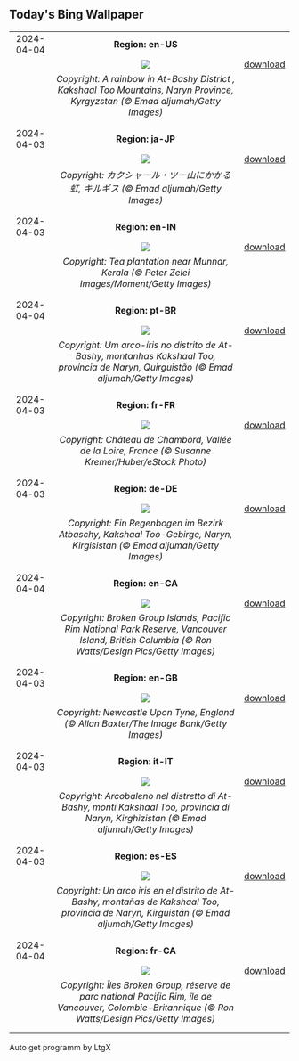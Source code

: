 ## Today's Bing Wallpaper
|      |      |      |
| :----: | :----: | :----: |
|2024-04-04|**Region: en-US**||
||![](https://www.bing.com/th?id=OHR.KyrgyzstanRainbow_EN-US3266651913_UHD.jpg&pid=hp&w=1152&h=648&rs=1&c=4)| [download](https://www.bing.com/th?id=OHR.KyrgyzstanRainbow_EN-US3266651913_UHD.jpg)|
||*Copyright: A rainbow in At-Bashy District  , Kakshaal Too Mountains, Naryn Province, Kyrgyzstan (© Emad aljumah/Getty Images)*
||
|||
|2024-04-03|**Region: ja-JP**||
||![](https://www.bing.com/th?id=OHR.KyrgyzstanRainbow_JA-JP6458656191_UHD.jpg&pid=hp&w=1152&h=648&rs=1&c=4)| [download](https://www.bing.com/th?id=OHR.KyrgyzstanRainbow_JA-JP6458656191_UHD.jpg)|
||*Copyright: カクシャール・ツー山にかかる虹, キルギス (© Emad aljumah/Getty Images)*
||
|||
|2024-04-03|**Region: en-IN**||
||![](https://www.bing.com/th?id=OHR.TeaPlantation_EN-IN7563100977_UHD.jpg&pid=hp&w=1152&h=648&rs=1&c=4)| [download](https://www.bing.com/th?id=OHR.TeaPlantation_EN-IN7563100977_UHD.jpg)|
||*Copyright: Tea plantation near Munnar, Kerala (© Peter Zelei Images/Moment/Getty Images)*
||
|||
|2024-04-04|**Region: pt-BR**||
||![](https://www.bing.com/th?id=OHR.KyrgyzstanRainbow_PT-BR1032098140_UHD.jpg&pid=hp&w=1152&h=648&rs=1&c=4)| [download](https://www.bing.com/th?id=OHR.KyrgyzstanRainbow_PT-BR1032098140_UHD.jpg)|
||*Copyright: Um arco-íris no distrito de At-Bashy, montanhas Kakshaal Too, província de Naryn, Quirguistão (© Emad aljumah/Getty Images)*
||
|||
|2024-04-03|**Region: fr-FR**||
||![](https://www.bing.com/th?id=OHR.ChambordCastle_FR-FR1183220484_UHD.jpg&pid=hp&w=1152&h=648&rs=1&c=4)| [download](https://www.bing.com/th?id=OHR.ChambordCastle_FR-FR1183220484_UHD.jpg)|
||*Copyright: Château de Chambord, Vallée de la Loire, France (© Susanne Kremer/Huber/eStock Photo)*
||
|||
|2024-04-03|**Region: de-DE**||
||![](https://www.bing.com/th?id=OHR.KyrgyzstanRainbow_DE-DE6804066855_UHD.jpg&pid=hp&w=1152&h=648&rs=1&c=4)| [download](https://www.bing.com/th?id=OHR.KyrgyzstanRainbow_DE-DE6804066855_UHD.jpg)|
||*Copyright: Ein Regenbogen im Bezirk Atbaschy, Kakshaal Too-Gebirge, Naryn, Kirgisistan (© Emad aljumah/Getty Images)*
||
|||
|2024-04-04|**Region: en-CA**||
||![](https://www.bing.com/th?id=OHR.PacificRimNationalPark_EN-CA1275623465_UHD.jpg&pid=hp&w=1152&h=648&rs=1&c=4)| [download](https://www.bing.com/th?id=OHR.PacificRimNationalPark_EN-CA1275623465_UHD.jpg)|
||*Copyright: Broken Group Islands, Pacific Rim National Park Reserve, Vancouver Island, British Columbia (© Ron Watts/Design Pics/Getty Images)*
||
|||
|2024-04-03|**Region: en-GB**||
||![](https://www.bing.com/th?id=OHR.NewcastleUponTyneUK_EN-GB5615473754_UHD.jpg&pid=hp&w=1152&h=648&rs=1&c=4)| [download](https://www.bing.com/th?id=OHR.NewcastleUponTyneUK_EN-GB5615473754_UHD.jpg)|
||*Copyright: Newcastle Upon Tyne, England (© Allan Baxter/The Image Bank/Getty Images)*
||
|||
|2024-04-03|**Region: it-IT**||
||![](https://www.bing.com/th?id=OHR.KyrgyzstanRainbow_IT-IT9404693194_UHD.jpg&pid=hp&w=1152&h=648&rs=1&c=4)| [download](https://www.bing.com/th?id=OHR.KyrgyzstanRainbow_IT-IT9404693194_UHD.jpg)|
||*Copyright: Arcobaleno nel distretto di At-Bashy, monti Kakshaal Too, provincia di Naryn, Kirghizistan (© Emad aljumah/Getty Images)*
||
|||
|2024-04-03|**Region: es-ES**||
||![](https://www.bing.com/th?id=OHR.KyrgyzstanRainbow_ES-ES0679850164_UHD.jpg&pid=hp&w=1152&h=648&rs=1&c=4)| [download](https://www.bing.com/th?id=OHR.KyrgyzstanRainbow_ES-ES0679850164_UHD.jpg)|
||*Copyright: Un arco iris en el distrito de At-Bashy, montañas de Kakshaal Too, provincia de Naryn, Kirguistán (© Emad aljumah/Getty Images)*
||
|||
|2024-04-04|**Region: fr-CA**||
||![](https://www.bing.com/th?id=OHR.PacificRimNationalPark_FR-CA2619127702_UHD.jpg&pid=hp&w=1152&h=648&rs=1&c=4)| [download](https://www.bing.com/th?id=OHR.PacificRimNationalPark_FR-CA2619127702_UHD.jpg)|
||*Copyright: Îles Broken Group, réserve de parc national Pacific Rim, île de Vancouver, Colombie-Britannique (© Ron Watts/Design Pics/Getty Images)*
||
|||

Auto get programm by LtgX
